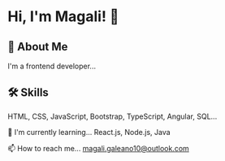 
# Hi, I'm Magali! 👋


## 🚀 About Me
I'm a frontend developer...


## 🛠 Skills
HTML, CSS, JavaScript, Bootstrap, TypeScript, Angular, SQL...




🧠 I'm currently learning... React.js, Node.js, Java

📫 How to reach me... magali.galeano10@outlook.com




